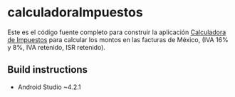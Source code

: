 # calculadoraImpuestos

Este es el código fuente completo para construir la aplicación [Calculadora de Impuestos](https://play.google.com/store/apps/details?id=com.mozama.impuestos) para calcular los montos en las facturas de México, (IVA 16% y 8%, IVA retenido, ISR retenido).

## Build instructions

* Android Studio ~4.2.1
